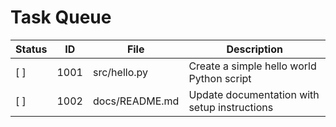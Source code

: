 # Task Queue

| Status | ID | File | Description |
|--------|-----|----|-------------|
| [ ] | 1001 | src/hello.py | Create a simple hello world Python script |
| [ ] | 1002 | docs/README.md | Update documentation with setup instructions |

